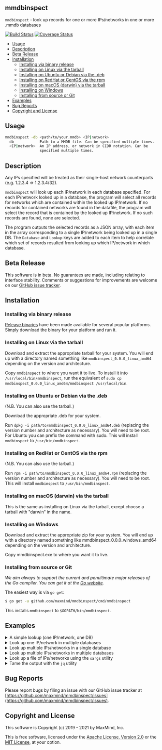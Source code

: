 ## mmdbinspect

`mmdbinspect` - look up records for one or more IPs/networks in one or more .mmdb databases

[![Build Status](https://github.com/maxmind/mmdbinspect/workflows/Build/badge.svg)](https://github.com/maxmind/mmdbinspect/actions?query=workflow%3A%22Build%22)
[![Coverage Status](https://coveralls.io/repos/github/maxmind/mmdbinspect/badge.svg)](https://coveralls.io/github/maxmind/mmdbinspect)

<!-- vim-markdown-toc GFM -->

* [Usage](#usage)
* [Description](#description)
* [Beta Release](#beta-release)
* [Installation](#installation)
    * [Installing via binary release](#installing-via-binary-release)
    * [Installing on Linux via the tarball](#installing-on-linux-via-the-tarball)
    * [Installing on Ubuntu or Debian via the .deb](#installing-on-ubuntu-or-debian-via-the-deb)
    * [Installing on RedHat or CentOS via the rpm](#installing-on-redhat-or-centos-via-the-rpm)
    * [Installing on macOS (darwin) via the tarball](#installing-on-macos-darwin-via-the-tarball)
    * [Installing on Windows](#installing-on-windows)
    * [Installing from source or Git](#installing-from-source-or-git)
* [Examples](#examples)
* [Bug Reports](#bug-reports)
* [Copyright and License](#copyright-and-license)

<!-- vim-markdown-toc -->

## Usage

```bash
mmdbinspect -db <path/to/your.mmdb> <IP|network>
  db            Path to a MMDB file. Can be specified multiple times.
  <IP|network>  An IP address, or network in CIDR notation. Can be
                specified multiple times.
```

## Description

Any IPs specified will be treated as their single-host network counterparts (e.g. 1.2.3.4 => 1.2.3.4/32).

`mmdbinspect` will look up each IP/network in each database specified. For each IP/network looked up in a database, the program will select all records for networks which are contained within the looked up IP/network. If no records for contained networks are found in the datafile, the program will select the record that is contained by the looked up IP/network. If no such records are found, none are selected.

The program outputs the selected records as a JSON array, with each item in the array corresponding to a single IP/network being looked up in a single DB. The `Database` and `Lookup` keys are added to each item to help correlate which set of records resulted from looking up which IP/network in which database.

## Beta Release

This software is in beta. No guarantees are made, including relating to interface stability. Comments or suggestions for improvements are welcome on our [GitHub issue tracker](https://github.com/maxmind/mmdbinspect/issues).

## Installation

### Installing via binary release

[Release binaries](https://github.com/maxmind/mmdbinspect/releases) have
been made available for several popular platforms. Simply download the
binary for your platform and run it.

### Installing on Linux via the tarball

Download and extract the appropriate tarball for your system. You will end up with a directory named something like `mmdbinspect_0.0.0_linux_amd64` depending on the version and architecture.

Copy `mmdbinspect` to where you want it to live. To install it into `/usr/local/bin/mmdbinspect`, run the equivalent of `sudo cp mmdbinspect_0.0.0_linux_amd64/mmdbinspect /usr/local/bin`.

### Installing on Ubuntu or Debian via the .deb

(N.B. You can also use the tarball.)

Download the appropriate .deb for your system.

Run `dpkg -i path/to/mmdbinspect_0.0.0_linux_amd64.deb` (replacing the version number and architecture as necessary). You will need to be root. For Ubuntu you can prefix the command with sudo. This will install `mmdbinspect` to `/usr/bin/mmdbinspect`.

### Installing on RedHat or CentOS via the rpm

(N.B. You can also use the tarball.)

Run `rpm -i path/to/mmdbinspect_0.0.0_linux_amd64.rpm` (replacing the version number and architecture as necessary). You will need to be root. This will install `mmdbinspect` to `/usr/bin/mmdbinspect`.

### Installing on macOS (darwin) via the tarball

This is the same as installing on Linux via the tarball, except choose a tarball with "darwin" in the name.

### Installing on Windows

Download and extract the appropriate zip for your system. You will end up with a directory named something like mmdbinspect_0.0.0_windows_amd64 depending on the version and architecture.

Copy mmdbinspect.exe to where you want it to live.

### Installing from source or Git

_We aim always to support the current and penultimate major releases of the Go compiler. You can get it at the [Go website](https://golang.org)._

The easiest way is via `go get`:

```bash
$ go get -u github.com/maxmind/mmdbinspect/cmd/mmdbinspect
```

This installs `mmdbinspect` to `$GOPATH/bin/mmdbinspect`.

## Examples

<details>
    <summary>A simple lookup (one IP/network, one DB)</summary>

```bash
$ mmdbinspect -db GeoIP2-Country.mmdb 152.216.7.110
[
    {
        "Database": "GeoIP2-Country.mmdb",
        "Records": [
            {
                "Network": "152.216.7.110/12",
                "Record": {
                    "continent": {
                        "code": "NA",
                        "geoname_id": 6255149,
                        "names": {
                            "de": "Nordamerika",
                            "en": "North America",
                            "es": "Norteamérica",
                            "fr": "Amérique du Nord",
                            "ja": "北アメリカ",
                            "pt-BR": "América do Norte",
                            "ru": "Северная Америка",
                            "zh-CN": "北美洲"
                        }
                    },
                    "country": {
                        "geoname_id": 6252001,
                        "iso_code": "US",
                        "names": {
                            "de": "USA",
                            "en": "United States",
                            "es": "Estados Unidos",
                            "fr": "États-Unis",
                            "ja": "アメリカ合衆国",
                            "pt-BR": "Estados Unidos",
                            "ru": "США",
                            "zh-CN": "美国"
                        }
                    },
                    "registered_country": {
                        "geoname_id": 6252001,
                        "iso_code": "US",
                        "names": {
                            "de": "USA",
                            "en": "United States",
                            "es": "Estados Unidos",
                            "fr": "États-Unis",
                            "ja": "アメリカ合衆国",
                            "pt-BR": "Estados Unidos",
                            "ru": "США",
                            "zh-CN": "美国"
                        }
                    }
                }
            }
        ],
        "Lookup": "152.216.7.110"
    }
]
```
</details>

<details>
    <summary>Look up one IP/network in multiple databases</summary>

```bash
$ mmdbinspect -db GeoIP2-Country.mmdb -db GeoIP2-City.mmdb 152.216.7.110
[
    {
        "Database": "GeoIP2-Country.mmdb",
        "Records": [
            {
                "Network": "152.216.7.110/12",
                "Record": {
                    "continent": {
                        "code": "NA",
                        "geoname_id": 6255149,
                        "names": {
                            "de": "Nordamerika",
                            "en": "North America",
                            "es": "Norteamérica",
                            "fr": "Amérique du Nord",
                            "ja": "北アメリカ",
                            "pt-BR": "América do Norte",
                            "ru": "Северная Америка",
                            "zh-CN": "北美洲"
                        }
                    },
                    "country": {
                        "geoname_id": 6252001,
                        "iso_code": "US",
                        "names": {
                            "de": "USA",
                            "en": "United States",
                            "es": "Estados Unidos",
                            "fr": "États-Unis",
                            "ja": "アメリカ合衆国",
                            "pt-BR": "Estados Unidos",
                            "ru": "США",
                            "zh-CN": "美国"
                        }
                    },
                    "registered_country": {
                        "geoname_id": 6252001,
                        "iso_code": "US",
                        "names": {
                            "de": "USA",
                            "en": "United States",
                            "es": "Estados Unidos",
                            "fr": "États-Unis",
                            "ja": "アメリカ合衆国",
                            "pt-BR": "Estados Unidos",
                            "ru": "США",
                            "zh-CN": "美国"
                        }
                    }
                }
            }
        ],
        "Lookup": "152.216.7.110"
    },
    {
        "Database": "GeoIP2-City.mmdb",
        "Records": [
            {
                "Network": "152.216.7.110/14",
                "Record": {
                    "continent": {
                        "code": "NA",
                        "geoname_id": 6255149,
                        "names": {
                            "de": "Nordamerika",
                            "en": "North America",
                            "es": "Norteamérica",
                            "fr": "Amérique du Nord",
                            "ja": "北アメリカ",
                            "pt-BR": "América do Norte",
                            "ru": "Северная Америка",
                            "zh-CN": "北美洲"
                        }
                    },
                    "country": {
                        "geoname_id": 6252001,
                        "iso_code": "US",
                        "names": {
                            "de": "USA",
                            "en": "United States",
                            "es": "Estados Unidos",
                            "fr": "États-Unis",
                            "ja": "アメリカ合衆国",
                            "pt-BR": "Estados Unidos",
                            "ru": "США",
                            "zh-CN": "美国"
                        }
                    },
                    "location": {
                        "accuracy_radius": 1000,
                        "latitude": 37.751,
                        "longitude": -97.822,
                        "time_zone": "America/Chicago"
                    },
                    "registered_country": {
                        "geoname_id": 6252001,
                        "iso_code": "US",
                        "names": {
                            "de": "USA",
                            "en": "United States",
                            "es": "Estados Unidos",
                            "fr": "États-Unis",
                            "ja": "アメリカ合衆国",
                            "pt-BR": "Estados Unidos",
                            "ru": "США",
                            "zh-CN": "美国"
                        }
                    }
                }
            }
        ],
        "Lookup": "152.216.7.110"
    }
]
```
</details>

<details>
    <summary>Look up multiple IPs/networks in a single database</summary>

```bash
$ mmdbinspect -db GeoIP2-Connection-Type.mmdb 152.216.7.110/20 2001:0:98d8::/64
[
    {
        "Database": "GeoIP2-Connection-Type.mmdb",
        "Records": [
            {
                "Network": "152.216.0.0/13",
                "Record": {
                    "connection_type": "Corporate"
                }
            }
        ],
        "Lookup": "152.216.7.110/20"
    },
    {
        "Database": "GeoIP2-Connection-Type.mmdb",
        "Records": [
            {
                "Network": "2001:0:98d8::/45",
                "Record": {
                    "connection_type": "Corporate"
                }
            }
        ],
        "Lookup": "2001:0:98d8::/64"
    }
]
```
</details>

<details>
    <summary>Look up multiple IPs/networks in multiple databases</summary>

```bash
$ mmdbinspect -db GeoIP2-DensityIncome.mmdb -db GeoIP2-User-Count.mmdb 152.216.7.32/27 2610:30::/64
[
    {
        "Database": "GeoIP2-DensityIncome.mmdb",
        "Records": [
            {
                "Network": "152.216.7.32/21",
                "Record": {
                    "average_income": 26483,
                    "population_density": 1265
                }
            }
        ],
        "Lookup": "152.216.7.32/27"
    },
    {
        "Database": "GeoIP2-DensityIncome.mmdb",
        "Records": [
            {
                "Network": "2610:30::/38",
                "Record": {
                    "average_income": 30369,
                    "population_density": 934
                }
            }
        ],
        "Lookup": "2610:30::/64"
    },
    {
        "Database": "GeoIP2-User-Count.mmdb",
        "Records": [
            {
                "Network": "152.216.7.32/27",
                "Record": {
                    "ipv4_24": 6,
                    "ipv4_32": 0
                }
            }
        ],
        "Lookup": "152.216.7.32/27"
    },
    {
        "Database": "GeoIP2-User-Count.mmdb",
        "Records": [
            {
                "Network": "2610:30::/27",
                "Record": {
                    "ipv6_32": 0,
                    "ipv6_48": 0,
                    "ipv6_64": 0
                }
            }
        ],
        "Lookup": "2610:30::/64"
    }
]
```
</details>

<details>
    <summary>Look up a file of IPs/networks using the <code>xargs</code> utility</summary>

```bash
$ cat list.txt
152.216.7.32/27
2610:30::/64
$ cat list.txt | xargs mmdbinspect -db GeoIP2-ISP.mmdb
[
    {
        "Database": "/usr/local/share/GeoIP/GeoIP2-ISP.mmdb",
        "Records": [
            {
                "Network": "152.216.7.32/20",
                "Record": {
                    "autonomous_system_number": 30313,
                    "autonomous_system_organization": "IRS",
                    "isp": "Internal Revenue Service",
                    "organization": "Internal Revenue Service"
                }
            }
        ],
        "Lookup": "152.216.7.32/27"
    },
    {
        "Database": "/usr/local/share/GeoIP/GeoIP2-ISP.mmdb",
        "Records": [
            {
                "Network": "2610:30::/32",
                "Record": {
                    "autonomous_system_number": 30313,
                    "autonomous_system_organization": "IRS",
                    "isp": "Internal Revenue Service",
                    "organization": "Internal Revenue Service"
                }
            }
        ],
        "Lookup": "2610:30::/64"
    }
]
```
</details>

<details>
<summary>Tame the output with the <code>jq</code> utility</summary>

Print out the `isp` field from each result found:
```bash
$ mmdbinspect -db GeoIP2-ISP.mmdb 152.216.7.32/27 | jq -r '.[].Records[].Record.isp'
Internal Revenue Service
```

Print out the `isp` field from each result found in a specific format using string addition:
```bash
$ mmdbinspect -db GeoIP2-ISP.mmdb 152.216.7.32/27 | jq -r '.[].Records[].Record | "isp=" + .isp'
isp=Internal Revenue Service
```

Print out the `city` and `country` names from each record using string addition:
```bash
$ mmdbinspect -db GeoIP2-City.mmdb 2610:30::/64 | jq -r '.[].Records[].Record | .city.names.en + ", " + .country.names.en'
Martinsburg, United States
```

Print out the `city` and `country` names from each record using array construction and `join`:
```bash
$ mmdbinspect -db GeoIP2-City.mmdb 2610:30::/64 | jq -r '.[].Records[].Record | [.city.names.en, .country.names.en] | join(", ")'
Martinsburg, United States
```

Get the AS number for an IP:
```bash
$ mmdbinspect -db GeoLite2-ASN.mmdb 152.216.7.49 | jq -r '.[].Records[].Record.autonomous_system_number'
30313
```

When asking `jq` to print a path it can't find, it'll print `null`:
```bash
$ mmdbinspect -db GeoIP2-City.mmdb 152.216.7.49 | jq -r '.[].invalid.path'
null
```

When asking `jq` to concatenate or join a path it can't find, it'll leave it blank:
```bash
$ mmdbinspect -db GeoIP2-City.mmdb 152.216.7.49 | jq -r '.[].Records[].Record | .city.names.en + ", " + .country.names.en'
, United States
$ mmdbinspect -db GeoIP2-City.mmdb 152.216.7.49 | jq -r '.[].Records[].Record | [.city.names.en, .country.names.en] | join(", ")'
, United States
```
</details>

## Bug Reports

Please report bugs by filing an issue with our GitHub issue tracker at [https://github.com/maxmind/mmdbinspect/issues](https://github.com/maxmind/mmdbinspect/issues).

## Copyright and License

This software is Copyright (c) 2019 - 2021 by MaxMind, Inc.

This is free software, licensed under the [Apache License, Version 2.0](LICENSE-APACHE) or the [MIT License](LICENSE-MIT), at your option.
